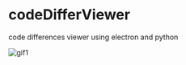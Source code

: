 <!--
 * @lanhuage: markdown
 * @Descripttion: 
 * @version: beta
 * @Author: xiaoshuyui
 * @Date: 2020-11-16 17:26:10
 * @LastEditors: xiaoshuyui
 * @LastEditTime: 2020-11-18 09:38:43
-->
# codeDifferViewer
 code differences viewer using electron and python

![gif1](./imgs/cdv.gif)
